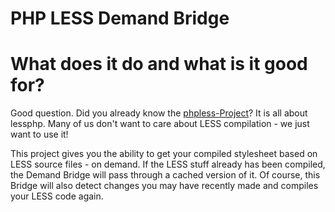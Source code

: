 PHP LESS Demand Bridge
======================

What does it do and what is it good for?
========================================

Good question. Did you already know the [phpless-Project](https://github.com/leafo/lessphp)?
It is all about lessphp. Many of us don't want to care about LESS compilation - we just want to use it!

This project gives you the ability to get your compiled stylesheet based on LESS source files - on demand.
If the LESS stuff already has been compiled, the Demand Bridge will pass through a cached version of it.
Of course, this Bridge will also detect changes you may have recently made and compiles your LESS code again.